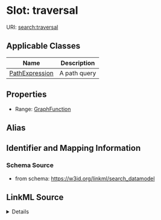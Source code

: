 # Slot: traversal

URI: [search:traversal](https://w3id.org/linkml/search_datamodel/traversal)



<!-- no inheritance hierarchy -->




## Applicable Classes

| Name | Description |
| --- | --- |
[PathExpression](PathExpression.md) | A path query






## Properties

* Range: [GraphFunction](GraphFunction.md)






## Alias




## Identifier and Mapping Information







### Schema Source


* from schema: https://w3id.org/linkml/search_datamodel




## LinkML Source

<details>
```yaml
name: traversal
from_schema: https://w3id.org/linkml/search_datamodel
rank: 1000
alias: traversal
owner: PathExpression
domain_of:
- PathExpression
range: GraphFunction

```
</details>